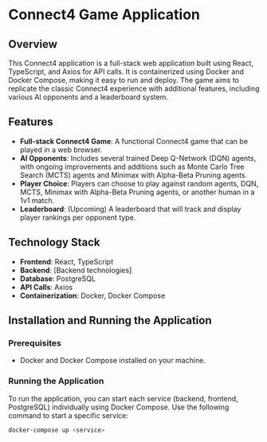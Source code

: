 # Connect4 Game Application

## Overview
This Connect4 application is a full-stack web application built using React, TypeScript, and Axios for API calls. It is containerized using Docker and Docker Compose, making it easy to run and deploy. The game aims to replicate the classic Connect4 experience with additional features, including various AI opponents and a leaderboard system.

## Features
- **Full-stack Connect4 Game**: A functional Connect4 game that can be played in a web browser.
- **AI Opponents**: Includes several trained Deep Q-Network (DQN) agents, with ongoing improvements and additions such as Monte Carlo Tree Search (MCTS) agents and Minimax with Alpha-Beta Pruning agents.
- **Player Choice**: Players can choose to play against random agents, DQN, MCTS, Minimax with Alpha-Beta Pruning agents, or another human in a 1v1 match.
- **Leaderboard**: (Upcoming) A leaderboard that will track and display player rankings per opponent type.

## Technology Stack
- **Frontend**: React, TypeScript
- **Backend**: [Backend technologies]
- **Database**: PostgreSQL
- **API Calls**: Axios
- **Containerization**: Docker, Docker Compose

## Installation and Running the Application

### Prerequisites
- Docker and Docker Compose installed on your machine.

### Running the Application
To run the application, you can start each service (backend, frontend, PostgreSQL) individually using Docker Compose. Use the following command to start a specific service:

```bash
docker-compose up <service>
